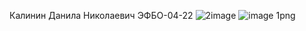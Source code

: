 Калинин Данила Николаевич ЭФБО-04-22
![2image](https://github.com/user-attachments/assets/c88a3dcf-aa59-4589-83b2-087896d11688)
![image 1png](https://github.com/user-attachments/assets/452bef39-8ff7-458f-8c2e-4804fbbedcfd)
